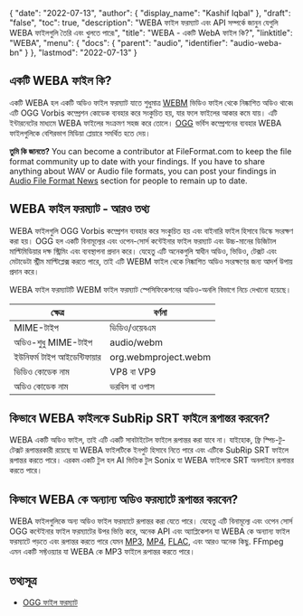 {
  "date": "2022-07-13",
  "author": {
    "display_name": "Kashif Iqbal"
  },
  "draft": "false",
  "toc": true,
  "description": "WEBA ফাইল ফরম্যাট এবং API সম্পর্কে জানুন যেগুলি WEBA ফাইলগুলি তৈরি এবং খুলতে পারে৷",
  "title": "WEBA - একটি WebA ফাইল কি?",
  "linktitle": "WEBA",
  "menu": {
    "docs": {
      "parent": "audio",
      "identifier": "audio-weba-bn"
    }
  },
  "lastmod": "2022-07-13"
}

## একটি WEBA ফাইল কি?

একটি WEBA হল একটি অডিও ফাইল ফরম্যাট যাতে শুধুমাত্র [WEBM](/video/webm/) ভিডিও ফাইল থেকে নিষ্কাশিত অডিও থাকে৷ এটি OGG Vorbis কম্প্রেশন কোডেক ব্যবহার করে সংকুচিত হয়, যার ফলে ফাইলের আকার কমে যায়। এটি ইন্টারনেটের মাধ্যমে WEBA ফাইলের সংক্রমণ সহজ করে তোলে। [OGG](https://en.wikipedia.org/wiki/Ogg) ভর্বিস কম্প্রেশনের ব্যবহার WEBA ফাইলগুলিকে বেশিরভাগ মিডিয়া প্লেয়ারে সমর্থিত হতে দেয়।

**তুমি কি জানতে?**
You can become a contributor at FileFormat.com to keep the file format community up to date with your findings. If you have to share anything about WAV or Audio file formats, you can post your findings in [Audio File Format News](https://news.fileformat.com/t/audio) section for people to remain up to date.

## WEBA ফাইল ফরম্যাট - আরও তথ্য

WEBA ফাইলগুলি OGG Vorbis কম্প্রেশন ব্যবহার করে সংকুচিত হয় এবং বাইনারি ফাইল হিসাবে ডিস্কে সংরক্ষণ করা হয়। OGG হল একটি বিনামূল্যের এবং ওপেন-সোর্স কন্টেইনার ফাইল ফরম্যাট এবং উচ্চ-মানের ডিজিটাল মাল্টিমিডিয়ার দক্ষ স্ট্রিমিং এবং ব্যবস্থাপনা প্রদান করে। যেহেতু এটি অনেকগুলি স্বাধীন অডিও, ভিডিও, টেক্সট এবং মেটাডেটা স্ট্রীম মাল্টিপ্লেক্স করতে পারে, তাই এটি WEBM ফাইল থেকে নিষ্কাশিত অডিও সংরক্ষণের জন্য আদর্শ উপায় প্রদান করে।

WEBA ফাইল ফরম্যাটটি WEBM ফাইল ফরম্যাট স্পেসিফিকেশনের অডিও-অনলি বিভাগে নিচে দেখানো হয়েছে।

|ক্ষেত্র | বর্ণনা |
---|---|
|MIME-টাইপ |ভিডিও/ওয়েবএম|
|অডিও-শুধু MIME-টাইপ |audio/webm|
|ইউনিফর্ম টাইপ আইডেন্টিফায়ার| org.webmproject.webm|
|ভিডিও কোডেক নাম| VP8 বা VP9|
|অডিও কোডেক নাম| ভরবিস বা ওপাস|

## কিভাবে WEBA ফাইলকে SubRip SRT ফাইলে রূপান্তর করবেন?

WEBA একটি অডিও ফাইল, তাই এটি একটি সাবটাইটেল ফাইলে রূপান্তর করা যাবে না। যাইহোক, ফ্রি স্পিচ-টু-টেক্সট রূপান্তরকারী রয়েছে যা WEBA ফাইলটিকে ইনপুট হিসাবে নিতে পারে এবং এটিকে SubRip SRT ফাইলে রূপান্তর করতে পারে। এরকম একটি টুল হল AI ভিত্তিক টুল Sonix যা WEBA ফাইলকে SRT অনলাইনে রূপান্তর করতে পারে।

## কিভাবে WEBA কে অন্যান্য অডিও ফরম্যাটে রূপান্তর করবেন?

WEBA ফাইলগুলিকে অন্য অডিও ফাইল ফরম্যাটে রূপান্তর করা যেতে পারে। যেহেতু এটি বিনামূল্যে এবং ওপেন সোর্স OGG কন্টেইনার ফাইল ফরম্যাটের উপর ভিত্তি করে, অনেক API এবং অ্যাপ্লিকেশন যা WEBA কে অন্যান্য ফাইল ফরম্যাটে পড়তে এবং রূপান্তর করতে পারে যেমন [MP3](/audio/mp3/), [MP4](/video/mp4/), [FLAC](/audio/flac/), এবং আরও অনেক কিছু. FFmpeg এমন একটি সফ্টওয়্যার যা WEBA কে MP3 ফাইলে রূপান্তর করতে পারে।

## তথ্যসূত্র

* [OGG ফাইল ফরম্যাট](https://en.wikipedia.org/wiki/Ogg)



